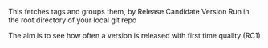 This fetches tags and groups them, by Release Candidate Version
Run in the root directory of your local git repo

The aim is to see how often a version is released with first time quality (RC1)

